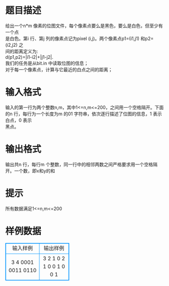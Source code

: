 # 

 
 # 题目描述 
给出一个n*m&nbsp;像素的位图文件，每个像素点要么是黑色，要么是白色，但至少有一个点<BR>是白色。第i&nbsp;行、第j&nbsp;列的像素点记为pixel&nbsp;(i,j)。两个像素点p1=(i1,j1)&nbsp;和p2=(i2,j2)&nbsp;之<BR>间的距离定义为:<BR>d(p1,p2)=|i1-i2|+|j1-j2|.<BR>我们的任务是从bit.in&nbsp;中读取位图的信息；<BR>对于每一个像素点，计算与它最近的白点之间的距离； 

 
 # 输入格式 
输入的第一行为两个整数n,m，其中1&lt;=n,m&lt;=200，之间用一个空格隔开。下面的n&nbsp;行，每行为一个长度为m&nbsp;的01&nbsp;字符串，依次逐行描述了位图的信息，1&nbsp;表示白点，0&nbsp;表示<BR>黑点。 

 
 # 输出格式 
输出共n&nbsp;行，每行m&nbsp;个整数，同一行中的相邻两数之间严格要求用一个空格隔开。一个数，即x和y的和<BR> 

 
 # 提示 
所有数据满足1&lt;=n,m&lt;=200 
# 样例数据
<style>
        table,table tr th, table tr td { border:1px solid #0094ff; }
        table { width: 200px; min-height: 25px; line-height: 25px; text-align: center; border-collapse: collapse;}   
    </style>
<table>
	<tr>
		<td>输入样例</td>
		<td>输出样例</td>
	</tr>
<tr><td>3 4
0001
0011
0110

</td><td>3 2 1 0
2 1 0 0
1 0 0 1
</td></tr></table>
